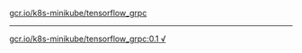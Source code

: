 [gcr.io/k8s-minikube/tensorflow_grpc](https://hub.docker.com/r/anjia0532/k8s-minikube.tensorflow_grpc/tags/) 

----
[gcr.io/k8s-minikube/tensorflow_grpc:0.1 √](https://hub.docker.com/r/anjia0532/k8s-minikube.tensorflow_grpc/tags/)

